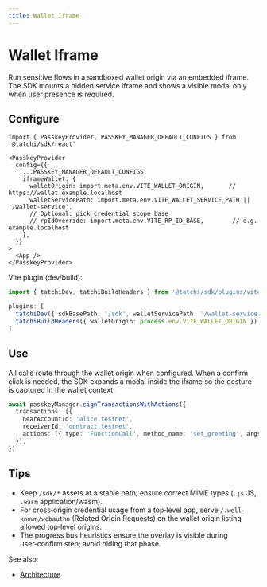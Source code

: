 ```yaml
---
title: Wallet Iframe
---
```


# Wallet Iframe

Run sensitive flows in a sandboxed wallet origin via an embedded iframe. The SDK mounts a hidden service iframe and shows a visible modal only when user presence is required.

## Configure

```tsx
import { PasskeyProvider, PASSKEY_MANAGER_DEFAULT_CONFIGS } from '@tatchi/sdk/react'

<PasskeyProvider
  config={{
    ...PASSKEY_MANAGER_DEFAULT_CONFIGS,
    iframeWallet: {
      walletOrigin: import.meta.env.VITE_WALLET_ORIGIN,       // https://wallet.example.localhost
      walletServicePath: import.meta.env.VITE_WALLET_SERVICE_PATH || '/wallet-service',
      // Optional: pick credential scope base
      // rpIdOverride: import.meta.env.VITE_RP_ID_BASE,        // e.g. example.localhost
    },
  }}
>
  <App />
</PasskeyProvider>
```

Vite plugin (dev/build):

```ts
import { tatchiDev, tatchiBuildHeaders } from '@tatchi/sdk/plugins/vite'

plugins: [
  tatchiDev({ sdkBasePath: '/sdk', walletServicePath: '/wallet-service', walletOrigin: process.env.VITE_WALLET_ORIGIN }),
  tatchiBuildHeaders({ walletOrigin: process.env.VITE_WALLET_ORIGIN }),
]
```

## Use

All calls route through the wallet origin when configured. When a confirm click is needed, the SDK expands a modal inside the iframe so the gesture is captured in the wallet context.

```ts
await passkeyManager.signTransactionsWithActions({
  transactions: [{
    nearAccountId: 'alice.testnet',
    receiverId: 'contract.testnet',
    actions: [{ type: 'FunctionCall', method_name: 'set_greeting', args: '{"message":"hi"}', gas: '50000000000000', deposit: '0' }],
  }],
})
```

## Tips

- Keep `/sdk/*` assets at a stable path; ensure correct MIME types (`.js` JS, `.wasm` application/wasm).
- For cross‑origin credential usage from a top‑level app, serve `/.well-known/webauthn` (Related Origin Requests) on the wallet origin listing allowed top‑level origins.
- The progress bus heuristics ensure the overlay is visible during user‑confirm step; avoid hiding that phase.

See also:
- [Architecture](../concepts/wallet-iframe-architecture)
